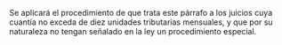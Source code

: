 Se aplicará el procedimiento de que trata este párrafo a los juicios cuya cuantía no exceda de diez unidades tributarias mensuales, y que por su naturaleza no tengan señalado en la ley un procedimiento especial.